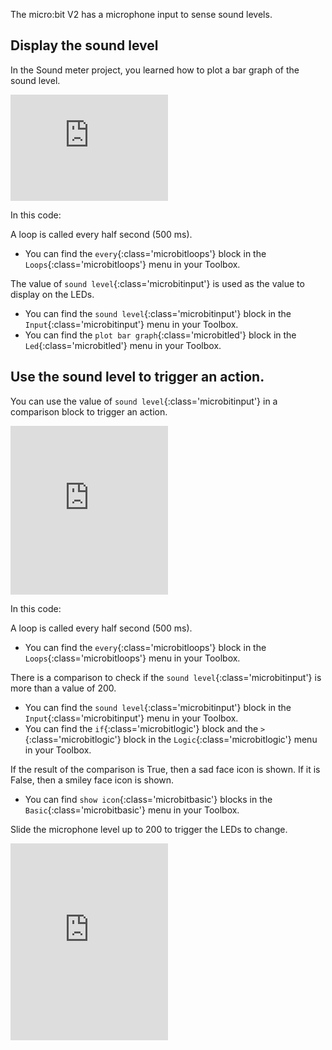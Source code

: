 The micro:bit V2 has a microphone input to sense sound levels.

## Display the sound level

In the Sound meter project, you learned how to plot a bar graph of the sound level.

<div style="position:relative;height:calc(100px + 5em);width:100%;overflow:hidden;"><iframe style="position:relative;top:0;left:0;width:50%;height:100%;" src="https://makecode.microbit.org/---codeembed#pub:_6ksXpsPViAWd
" allowfullscreen="allowfullscreen" frameborder="0" sandbox="allow-scripts allow-same-origin"></iframe></div>

In this code:

A loop is called every half second (500 ms).

- You can find the `every`{:class='microbitloops'} block in the `Loops`{:class='microbitloops'} menu in your Toolbox.

The value of `sound level`{:class='microbitinput'} is used as the value to display on the LEDs.

- You can find the `sound level`{:class='microbitinput'} block in the `Input`{:class='microbitinput'} menu in your Toolbox.
- You can find the `plot bar graph`{:class='microbitled'} block in the `Led`{:class='microbitled'} menu in your Toolbox.

## Use the sound level to trigger an action.

You can use the value of `sound level`{:class='microbitinput'} in a comparison block to trigger an action.

<div style="position:relative;height:calc(200px + 5em);width:100%;overflow:hidden;"><iframe style="position:relative;top:0;left:0;width:50%;height:100%;" src="https://makecode.microbit.org/---codeembed#pub:_iwxY77TVqLhP
" allowfullscreen="allowfullscreen" frameborder="0" sandbox="allow-scripts allow-same-origin"></iframe></div>

In this code:

A loop is called every half second (500 ms).

- You can find the `every`{:class='microbitloops'} block in the `Loops`{:class='microbitloops'} menu in your Toolbox.

There is a comparison to check if the `sound level`{:class='microbitinput'} is more than a value of 200.

- You can find the `sound level`{:class='microbitinput'} block in the `Input`{:class='microbitinput'} menu in your Toolbox.
- You can find the `if`{:class='microbitlogic'} block and the `>` {:class='microbitlogic'} block in the `Logic`{:class='microbitlogic'} menu in your Toolbox.

If the result of the comparison is True, then a sad face icon is shown. If it is False, then a smiley face icon is shown.
- You can find `show icon`{:class='microbitbasic'} blocks in the `Basic`{:class='microbitbasic'} menu in your Toolbox.

Slide the microphone level up to 200 to trigger the LEDs to change.

<div style="position:relative;height:0;padding-bottom:125%;overflow:hidden;"><iframe style="position:absolute;top:0;left:0;width:50%;height:50%;" src="https://makecode.microbit.org/---run?id=_Ccg0vpbm2PdF" allowfullscreen="allowfullscreen" sandbox="allow-popups allow-forms allow-scripts allow-same-origin" frameborder="0"></iframe></div>